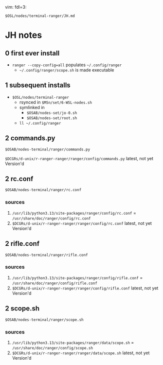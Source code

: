 vim: fdl=3:

    $OSL/nodes/terminal-ranger/JH.md

# JH notes

## 0 first ever install
- `ranger --copy-config=all` populates `~/.config/ranger`
    - `~/.config/ranger/scope.sh` is made executable

## 1 subsequent installs
- `$OSL/nodes/terminal-ranger`
    - rsynced in `$MSn/set/6-WSL-nodes.sh`
    - symlinked in
        - `$OSAB/nodes-set/jo-0.sh`
        - `$OSAB/nodes-set/root.sh`
    - `ll ~/.config/ranger`

## 2 commands.py
    $OSAB/nodes-terminal/ranger/commands.py

`$DCGRs/d-unix/r-ranger-ranger/ranger/config/commands.py` latest, not yet Version'd

## 2 rc.conf
    $OSAB/nodes-terminal/ranger/rc.conf

### sources
1. `/usr/lib/python3.13/site-packages/ranger/config/rc.conf` = `/usr/share/doc/ranger/config/rc.conf`
2. `$DCGRs/d-unix/r-ranger-ranger/ranger/config/rc.conf` latest, not yet Version'd

## 2 rifle.conf
    $OSAB/nodes-terminal/ranger/rifle.conf

### sources
1. `/usr/lib/python3.13/site-packages/ranger/config/rifle.conf` = `/usr/share/doc/ranger/config/rifle.conf`
2. `$DCGRs/d-unix/r-ranger-ranger/ranger/config/rifle.conf` latest, not yet Version'd

## 2 scope.sh
    $OSAB/nodes-terminal/ranger/scope.sh

### sources
1. `/usr/lib/python3.13/site-packages/ranger/data/scope.sh` = `/usr/share/doc/ranger/config/scope.sh`
2. `$DCGRs/d-unix/r-ranger-ranger/ranger/data/scope.sh` latest, not yet Version'd

